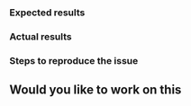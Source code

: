 ### Expected results

### Actual results

### Steps to reproduce the issue

## Would you like to work on this
